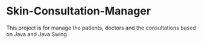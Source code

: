 # Skin-Consultation-Manager
This project is for manage the patients, doctors and the consultations based on Java and Java Swing 
